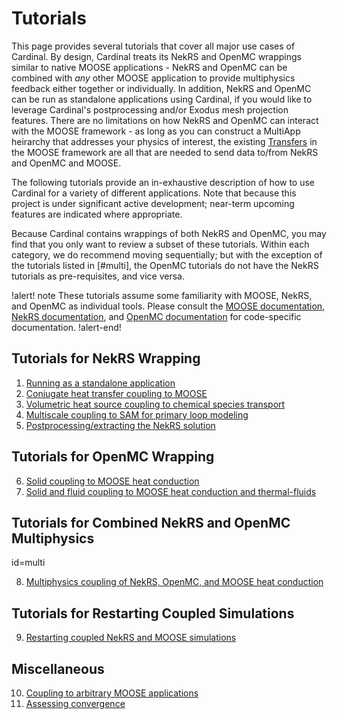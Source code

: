 # Tutorials

This page provides several tutorials that cover all major use cases of Cardinal.
By design, Cardinal treats its NekRS and OpenMC wrappings similar to native
MOOSE applications - NekRS and OpenMC can be combined with *any* other MOOSE application
to provide multiphysics feedback either together or individually. In addition,
NekRS and OpenMC can be run as standalone applications using Cardinal, if you would
like to leverage Cardinal's postprocessing and/or Exodus mesh projection features.
There are no limitations on
how NekRS and OpenMC can interact with the MOOSE framework - as long as you can
construct a MultiApp heirarchy that addresses your physics of interest, the existing
[Transfers](https://mooseframework.inl.gov/syntax/Transfers/index.html) in the MOOSE
framework are all that are needed to send data to/from NekRS and OpenMC and MOOSE.

The following tutorials provide an in-exhaustive description of how to use Cardinal
for a variety of different applications.
Note that because this project is under significant active
development; near-term upcoming features are indicated where appropriate.

Because Cardinal
contains wrappings of both NekRS and OpenMC, you may find that you only want to review
a subset of these tutorials. Within each category, we do recommend moving sequentially;
but with the exception of the tutorials listed in [#multi], the OpenMC tutorials
do not have the NekRS tutorials as pre-requisites, and vice versa.

!alert! note
These tutorials assume some familiarity with MOOSE, NekRS, and OpenMC as individual
tools. Please consult the [MOOSE documentation](https://mooseframework.inl.gov/),
[NekRS documentation](https://nekrsdoc.readthedocs.io/en/latest/index.html), and
[OpenMC documentation](https://docs.openmc.org/en/stable/) for code-specific
documentation.
!alert-end!

## Tutorials for NekRS Wrapping

1. [Running as a standalone application](tutorials/nekrs_standalone.md)
2. [Conjugate heat transfer coupling to MOOSE](tutorials/cht.md)
3. [Volumetric heat source coupling to chemical species transport](tutorials/volumetric.md)
4. [Multiscale coupling to SAM for primary loop modeling](tutorials/sam_coupling.md)
5. [Postprocessing/extracting the NekRS solution](tutorials/nekrs_outputs.md)

## Tutorials for OpenMC Wrapping

6. [Solid coupling to MOOSE heat conduction](tutorials/openmc_solid.md)
7. [Solid and fluid coupling to MOOSE heat conduction and thermal-fluids](tutorials/openmc_fluid.md)

## Tutorials for Combined NekRS and OpenMC Multiphysics
  id=multi

8. [Multiphysics coupling of NekRS, OpenMC, and MOOSE heat conduction](tutorials/coupled.md)

## Tutorials for Restarting Coupled Simulations
9. [Restarting coupled NekRS and MOOSE simulations](tutorials/restart_nek_moose.md)

## Miscellaneous

10. [Coupling to arbitrary MOOSE applications](tutorials/other_apps.md)
11. [Assessing convergence](tutorials/convergence.md)
